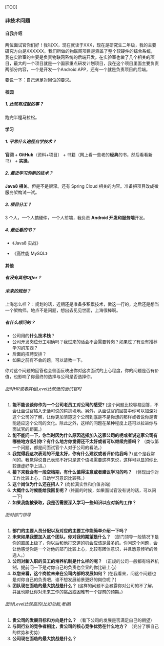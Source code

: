 [TOC]

### 非技术问题

#### 自我介绍

两位面试官你们好！我叫XX，现在就读于XXX，现在是研究生二年级，我的主要研究方向是XXXXXX。我们所做的物联网项目是涵盖了整个软硬件的综合系统，我在实验室的主要是负责物联网系统的后端开发。在实验室也做了几个相关的项目，最大的一个项目就是一个国家重点研发计划项目，我在这个项目里面主要负责两部分内容，一个是开发一个Android APP，还有一个就是负责项目的后端。

要说一下：自己满足对岗位的要求。



#### 校园

##### 1. 比较有成就的事？

跑完半程马拉松。





#### 学习

##### 1. 平常什么途径自学技术？

**官网** + **GitHub**（资料+项目） + 书籍（网上看一些老的**经典**的书，然后看看新书） + **实操**。

##### 2. 最近学习的新的技术？

**Java8 相关**。但是不是很深。还有 Spring Cloud 相关的内容。准备把项目改成微服务架构试一试。

##### 3. 项目分工？

3 个人，一个人搞硬件，一个人前端，我负责 **Android 开发和服务端**开发。

##### 4. 最近看的书？

- 《Java8 实战》

- 《高性能 MySQL》



#### 其他

##### 有没有其他Offer？



##### 未来的规划？

上海怎么样？：规划的话，近期还是准备多积累技术，做这一行的，之后还是想当一个架构师。地点不是问题，想出去见见世面，上海很棒啊。

##### 有什么想问的？

- 公司用的**什么技术栈**？
- 公司开发岗位分工明确吗？我过来的话会不会需要转岗？如果过了有没有推荐学习的东西？
- 后面的招聘安排？
- 如果之前有不会的题，可以请教一下。

你对这个问题的回答也会侧面反映出你对这次面试的上心程度，你的问题是否有价值，也影响了你最终的选择与公司是否选择你。

###### 面对HR或者其他Level比较低的面试官时

1. **能不能谈谈你作为一个公司老员工对公司的感受?** (这个问题比较容易回答，不会让面试官陷入无话可说的尴尬境地。另外，从面试官的回答中你可以加深对这个公司的了解，让你更加清楚这个公司到底是不是你想的那样或者说你是否能适应这个公司的文化。除此之外，这样的问题在某种程度上还可以拉进你与面试官的距离。)
2. **能不能问一下，你当时因为什么原因选择加入这家公司的呢或者说这家公司有哪些地方吸引你？有什么地方你觉得还不太好或者可以继续完善吗？** （类似第一个问题，都是问面试官个人对于公司的看法。）
3. **我觉得我这次表现的不是太好，你有什么建议或者评价给我吗？**(这个是我常问的。我觉得说自己表现不好只是这个语境需要这样来说，这样可以显的你比较谦虚好学上进。)
4. **接下来我会有一段空档期，有什么值得注意或者建议学习的吗？** （体现出你对工作比较上心，自助学习意识比较强。）
5. **这个岗位为什么还在招人？** (岗位真实性和价值咨询)
6. **大概什么时候能给我回复呢？** (终面的时候，如果面试官没有说的话，可以问一下)
7. **如果我能被录取，我是否需要深入学习一些知识以应对新的工作？**

###### 面对部门领导

1. **部门的主要人员分配以及对应的主要工作能简单介绍一下吗？** 
2. **未来如果我要加入这个团队，你对我的期望是什么？** （部门领导一般情况下是你的直属上级了，你以后和他打交道的机会应该是最多的。你问这个问题，会让他感觉你是一个对他的部门比较上心，比较有团体意识，并且愿意倾听的候选人。）
3. **公司对新入职的员工的培养机制是什么样的呢？** （正规的公司一般都有培养机制，提前问一下是对你自己的负责也会显的你比较上心）
4. **以您来看，这个岗位未来在公司内部的发展如何？** (在我看来，问这个问题也是对你自己的负责吧，谁不想发展前景更好的岗位呢？)
5. **团队现在面临的最大挑战是什么？** (这样的问题不会暴露你对公司的不了解，并且也能让你对未来工作的挑战或困难有一个提前的预期。)

###### 面对Level比较高的(比如总裁,老板)

1. **贵公司的发展目标和方向是什么？** （看下公司的发展是否满足自己的期望）
2. **与同行业的竞争者相比，贵公司的核心竞争优势在什么地方？** （充分了解自己的优势和劣势）
3. **公司现在面临的最大挑战是什么？**










